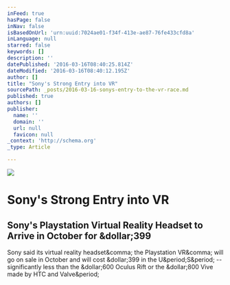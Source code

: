 ```yaml
---
inFeed: true
hasPage: false
inNav: false
isBasedOnUrl: 'urn:uuid:7024ae01-f34f-413e-ae87-76fe433cfd8a'
inLanguage: null
starred: false
keywords: []
description: ''
datePublished: '2016-03-16T08:40:25.814Z'
dateModified: '2016-03-16T08:40:12.195Z'
author: []
title: "Sony's Strong Entry into VR"
sourcePath: _posts/2016-03-16-sonys-entry-to-the-vr-race.md
published: true
authors: []
publisher:
  name: ''
  domain: ''
  url: null
  favicon: null
_context: 'http://schema.org'
_type: Article

---
```

![](https://the-grid-user-content.s3-us-west-2.amazonaws.com/ab1dc976-cc65-4295-ba0e-cb2a1169ee31.jpg)

# Sony's Strong Entry into VR

<article style=""><h1>Sony's Playstation Virtual Reality Headset to Arrive in October for &amp;dollar;399</h1><p>Sony said its virtual reality headset&amp;comma; the Playstation VR&amp;comma; will go on sale in October and will cost &amp;dollar;399 in the U&amp;period;S&amp;period; -- significantly less than the &amp;dollar;600 Oculus Rift or the &amp;dollar;800 Vive made by HTC and Valve&amp;period;</p></article>